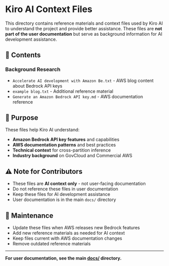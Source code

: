 # Kiro AI Context Files

This directory contains reference materials and context files used by Kiro AI to understand the project and provide better assistance. These files are **not part of the user documentation** but serve as background information for AI development assistance.

## 📁 **Contents**

### **Background Research**
- `Accelerate AI development with Amazon Be.txt` - AWS blog content about Bedrock API keys
- `example blog.txt` - Additional reference material
- `Generate an Amazon Bedrock API key.md` - AWS documentation reference

## 🎯 **Purpose**

These files help Kiro AI understand:
- **Amazon Bedrock API key features** and capabilities
- **AWS documentation patterns** and best practices  
- **Technical context** for cross-partition inference
- **Industry background** on GovCloud and Commercial AWS

## ⚠️ **Note for Contributors**

- These files are **AI context only** - not user-facing documentation
- Do not reference these files in user documentation
- Keep these files for AI development assistance
- User documentation is in the main `docs/` directory

## 🔄 **Maintenance**

- Update these files when AWS releases new Bedrock features
- Add new reference materials as needed for AI context
- Keep files current with AWS documentation changes
- Remove outdated reference materials

---

**For user documentation, see the main [docs/](../../docs/) directory.**